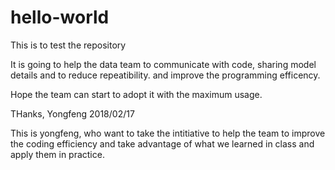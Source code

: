 # hello-world
This is to test the repository

It is going to help the data team to communicate with code, sharing model details and to reduce repeatibility. and improve the programming efficency.


Hope the team can start to adopt it with the maximum usage. 

THanks,
Yongfeng
2018/02/17

This is yongfeng, who want to take the intitiative to help the team to improve the coding efficiency and take advantage of what we learned in class and apply them in practice.

